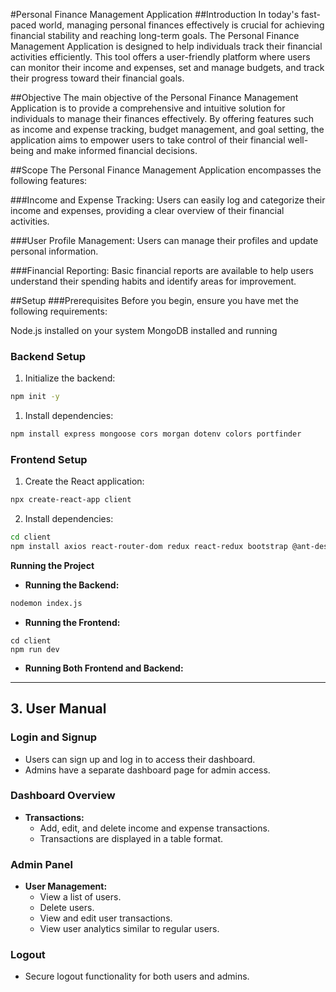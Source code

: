 #Personal Finance Management Application
##Introduction
In today's fast-paced world, managing personal finances effectively is crucial for achieving financial stability and reaching long-term goals. The Personal Finance Management Application is designed to help individuals track their financial activities efficiently. This tool offers a user-friendly platform where users can monitor their income and expenses, set and manage budgets, and track their progress toward their financial goals.

##Objective
The main objective of the Personal Finance Management Application is to provide a comprehensive and intuitive solution for individuals to manage their finances effectively. By offering features such as income and expense tracking, budget management, and goal setting, the application aims to empower users to take control of their financial well-being and make informed financial decisions.

##Scope
The Personal Finance Management Application encompasses the following features:

###Income and Expense Tracking: Users can easily log and categorize their income and expenses, providing a clear overview of their financial activities.

###User Profile Management: 
Users can manage their profiles and update personal information.

###Financial Reporting: Basic financial reports are available to help users understand their spending habits and identify areas for improvement.

##Setup
###Prerequisites
Before you begin, ensure you have met the following requirements:

Node.js installed on your system
MongoDB installed and running

### Backend Setup
1. Initialize the backend:
```bash
npm init -y
```
1. Install dependencies:
```bash
npm install express mongoose cors morgan dotenv colors portfinder
```
### Frontend Setup
1. Create the React application:
```bash
npx create-react-app client
```
2. Install dependencies:
```bash
cd client
npm install axios react-router-dom redux react-redux bootstrap @ant-design/icons @mui/material @mui/icons-material @mui/x-data-grid recharts moment dayjs react-icons
```
**Running the Project**

- **Running the Backend:**
```bash
nodemon index.js
```
- **Running the Frontend:**
```bassh
cd client
npm run dev
```
- **Running Both Frontend and Backend:**
-----
## 3\. User Manual
### Login and Signup
- Users can sign up and log in to access their dashboard.
- Admins have a separate dashboard page for admin access.
### Dashboard Overview
- **Transactions:**
  - Add, edit, and delete income and expense transactions.
  - Transactions are displayed in a table format.
### Admin Panel
- **User Management:**
  - View a list of users.
  - Delete users.
  - View and edit user transactions.
  - View user analytics similar to regular users.
### Logout
- Secure logout functionality for both users and admins.
